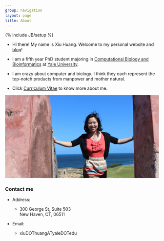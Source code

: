 ```yaml
---
group: navigation
layout: page
title: About
---
```


{% include JB/setup %}

-   Hi there! My name is Xiu Huang. Welcome to my personal website and
    [blog](</archive.html>)!

-   I am a fifth year PhD student majoring in [Computational Biology and
    Bioinformatics](<http://cbb.yale.edu/>) at [Yale
    University](<http://www.yale.edu/>).

-   I am crazy about computer and biology. I think they each represent the
    top-notch products from manpower and mother natural.

-   Click [Curriculum Vitae](</assets/pdf/XiuHuang.pdf>) to know more about me.

![](<./assets/images/IMG_2094-2.png>)

### Contact me

-   Address:

    -   300 George St, Suite 503  
        New Haven, CT, 06511

-   Email:

    -   xiuDOThuangATyaleDOTedu
